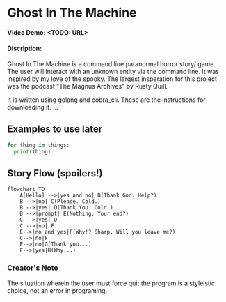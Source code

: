# Ghost In The Machine
#### **Video Demo:** <TODO: URL>
#### **Discription:**
Ghost In The Machine is a command line paranormal horror story/ game. The user will interact with an unknown entity via the command line.
It was inspired by my love of the spooky. The largest insperation for this project was the podcast "The Magnus Archives" by Rusty Quill.

It is written using golang and cobra_cli.
These are the instructions for downloading it. ...

## Examples to use later
```python
for thing in things:
  print(thing)
```

## Story Flow (spoilers!)
```mermaid
flowchart TD
    A[Hello] -->|yes and no| B(Thank God. Help?)
    B -->|no| C(Please. Cold.)
    B -->|yes| D(Thank You. Cold.)
    D -->|prompt| E(Nothing. Your end?)
    C -->|yes| D
    C -->|no| F
    E-->|no and yes|F(Why!? Sharp. Will you leave me?)
    C-->|no|F
    F-->|no|G(Thank you...)
    F-->|yes|H(Why...)
```


### Creator's Note
The situation wherein the user must force quit the program is a styleistic choice, not an error in programing.
